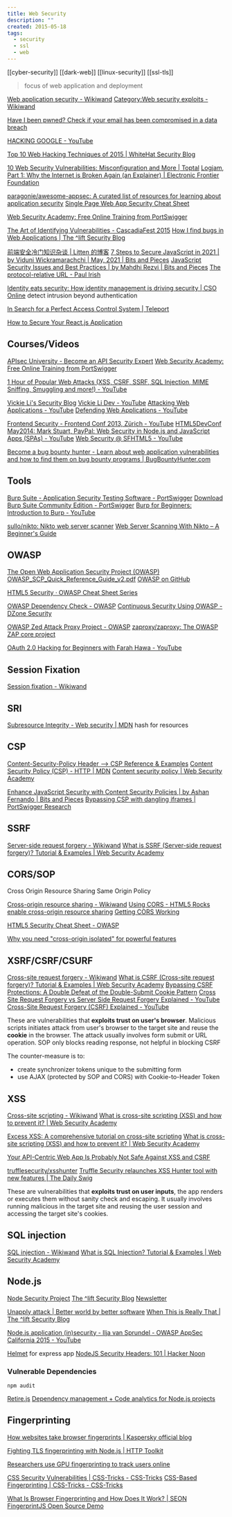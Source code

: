 ```yaml
---
title: Web Security
description: ""
created: 2015-05-18
tags:
  - security
  - ssl
  - web
---
```


[[cyber-security]]
[[dark-web]]
[[linux-security]]
[[ssl-tls]]

> focus of web application and deployment

[Web application security - Wikiwand](http://www.wikiwand.com/en/Web_application_security)
[Category:Web security exploits - Wikiwand](http://www.wikiwand.com/en/Category:Web_security_exploits)

[Have I been pwned? Check if your email has been compromised in a data breach](https://haveibeenpwned.com/)

[HACKING GOOGLE - YouTube](https://www.youtube.com/playlist?list=PL590L5WQmH8dsxxz7ooJAgmijwOz0lh2H)

[Top 10 Web Hacking Techniques of 2015 | WhiteHat Security Blog](https://blog.whitehatsec.com/top-10-web-hacking-techniques-of-2015/)

[10 Web Security Vulnerabilities: Misconfiguration and More | Toptal](http://www.toptal.com/security/10-most-common-web-security-vulnerabilities)
[Logjam, Part 1: Why the Internet is Broken Again (an Explainer) | Electronic Frontier Foundation](https://www.eff.org/deeplinks/2015/05/logjam-internet-breaks-again)

[paragonie/awesome-appsec: A curated list of resources for learning about application security](https://github.com/paragonie/awesome-appsec)
[Single Page Web App Security Cheat Sheet](https://github.com/eoftedal/writings/blob/master/published/javascript-security-cheat-sheet.md)

[Web Security Academy: Free Online Training from PortSwigger](https://portswigger.net/web-security)

[The Art of Identifying Vulnerabilities - CascadiaFest 2015](http://www.slideshare.net/evilpacket/the-art-of-identifying-vulnerabilities-cascadiafest-2015)
[How I find bugs in Web Applications | The ^lift Security Blog](https://blog.liftsecurity.io/2015/03/07/how-I-find-bugs-in-web-applications)

[前端安全冷门知识杂谈 | Litten 的博客](http://litten.github.io/2014/05/27/safety-point-of-view-from-front-end/)
[7 Steps to Secure JavaScript in 2021 | by Viduni Wickramarachchi | May, 2021 | Bits and Pieces](https://blog.bitsrc.io/8-steps-to-secure-javascript-in-2021-6d54d5415264)
[JavaScript Security Issues and Best Practices | by Mahdhi Rezvi | Bits and Pieces](https://blog.bitsrc.io/javascript-security-issues-and-best-practices-37e78df4dce4)
[The protocol-relative URL - Paul Irish](http://www.paulirish.com/2010/the-protocol-relative-url/)

[Identity eats security: How identity management is driving security | CSO Online](https://www.csoonline.com/article/3289146/authentication/identity-eats-security-how-identity-management-is-driving-security.html) detect intrusion beyond authentication

[In Search for a Perfect Access Control System | Teleport](https://goteleport.com/blog/access-controls/)

[How to Secure Your React.js Application](https://www.freecodecamp.org/news/best-practices-for-security-of-your-react-js-application/)

## Courses/Videos

[APIsec University - Become an API Security Expert](https://university.apisec.ai/)
[Web Security Academy: Free Online Training from PortSwigger](https://portswigger.net/web-security)

[1 Hour of Popular Web Attacks (XSS, CSRF, SSRF, SQL Injection, MIME Sniffing, Smuggling and more!) - YouTube](https://www.youtube.com/watch?v=pdC3H8SX-F4)

[Vickie Li's Security Blog](https://vickieli.dev/)
[Vickie Li Dev - YouTube](https://www.youtube.com/channel/UCjQHiY2JeOkBamHSg_6UeFw)
[Attacking Web Applications - YouTube](https://www.youtube.com/playlist?list=PLk6GyAyNDZmBQd1AWy91paDEtmkMMjT46)
[Defending Web Applications - YouTube](https://www.youtube.com/playlist?list=PLk6GyAyNDZmBapoYXxoSG1fwzg9VaY2KS)

[Frontend Security - Frontend Conf 2013, Zürich - YouTube](https://www.youtube.com/watch?v=fYjO5pIY1mY)
[HTML5DevConf May2014: Mark Stuart, PayPal: Web Security in Node.js and JavaScript Apps (SPAs) - YouTube](https://www.youtube.com/watch?v=vE5kCqwoSUg&feature=youtu.be)
[Web Security @ SFHTML5 - YouTube](https://www.youtube.com/playlist?list=PLOU2XLYxmsIIkEU3Z_xdVo9EADurbdxKa)

[Become a bug bounty hunter - Learn about web application vulnerabilities and how to find them on bug bounty programs | BugBountyHunter.com](https://www.bugbountyhunter.com/)

## Tools

[Burp Suite - Application Security Testing Software - PortSwigger](https://portswigger.net/burp)
[Download Burp Suite Community Edition - PortSwigger](https://portswigger.net/burp/communitydownload)
[Burp for Beginners: Introduction to Burp - YouTube](https://www.youtube.com/watch?v=UgbYozI436M)

[sullo/nikto: Nikto web server scanner](https://github.com/sullo/nikto)
[Web Server Scanning With Nikto – A Beginner's Guide](https://www.freecodecamp.org/news/an-introduction-to-web-server-scanning-with-nikto/)

## OWASP

[The Open Web Application Security Project (OWASP)](https://www.owasp.org/index.php/Main_Page) [OWASP_SCP_Quick_Reference_Guide_v2.pdf](https://www.owasp.org/images/0/08/OWASP_SCP_Quick_Reference_Guide_v2.pdf)
[OWASP on GitHub](https://github.com/OWASP)

[HTML5 Security · OWASP Cheat Sheet Series](https://cheatsheetseries.owasp.org/cheatsheets/HTML5_Security_Cheat_Sheet.html)

[OWASP Dependency Check - OWASP](https://www.owasp.org/index.php/OWASP_Dependency_Check)
[Continuous Security Using OWASP - DZone Security](https://dzone.com/articles/continuous-security-using-owasp)

[OWASP Zed Attack Proxy Project - OWASP](https://www.owasp.org/index.php/ZAP)
[zaproxy/zaproxy: The OWASP ZAP core project](https://github.com/zaproxy/zaproxy)

[OAuth 2.0 Hacking for Beginners with Farah Hawa - YouTube](https://www.youtube.com/watch?v=ZOwwA07x6Iw)

## Session Fixation

[Session fixation - Wikiwand](http://www.wikiwand.com/en/Session_fixation)

## SRI

[Subresource Integrity - Web security | MDN](https://developer.mozilla.org/en-US/docs/Web/Security/Subresource_Integrity)
hash for resources

## CSP

[Content-Security-Policy Header ⟶ CSP Reference & Examples](https://content-security-policy.com/)
[Content Security Policy (CSP) - HTTP | MDN](https://developer.mozilla.org/en-US/docs/Web/HTTP/CSP)
[Content security policy | Web Security Academy](https://portswigger.net/web-security/cross-site-scripting/content-security-policy)

[Enhance JavaScript Security with Content Security Policies | by Ashan Fernando | Bits and Pieces](https://blog.bitsrc.io/enhance-javascript-security-with-content-security-policies-5847e5def227)
[Bypassing CSP with dangling iframes | PortSwigger Research](https://portswigger.net/research/bypassing-csp-with-dangling-iframes)

## SSRF

[Server-side request forgery - Wikiwand](https://www.wikiwand.com/en/Server-side_request_forgery)
[What is SSRF (Server-side request forgery)? Tutorial & Examples | Web Security Academy](https://portswigger.net/web-security)

## CORS/SOP

Cross Origin Resource Sharing
Same Origin Policy

[Cross-origin resource sharing - Wikiwand](https://www.wikiwand.com/en/Cross-origin_resource_sharing)
[Using CORS - HTML5 Rocks](http://www.html5rocks.com/en/tutorials/cors/)
[enable cross-origin resource sharing](http://enable-cors.org/index.html)
[Getting CORS Working](https://remysharp.com/2011/04/21/getting-cors-working)

[HTML5 Security Cheat Sheet - OWASP](https://www.owasp.org/index.php/HTML5_Security_Cheat_Sheet#Cross_Origin_Resource_Sharing)

[Why you need "cross-origin isolated" for powerful features](https://web.dev/why-coop-coep/)

## XSRF/CSRF/CSURF

[Cross-site request forgery - Wikiwand](https://www.wikiwand.com/en/Cross-site_request_forgery)
[What is CSRF (Cross-site request forgery)? Tutorial & Examples | Web Security Academy](https://portswigger.net/web-security/csrf)
[Bypassing CSRF Protections: A Double Defeat of the Double-Submit Cookie Pattern](https://www.owasp.org/images/3/32/David_Johansson-Double_Defeat_of_Double-Submit_Cookie.pdf)
[Cross Site Request Forgery vs Server Side Request Forgery Explained - YouTube](https://www.youtube.com/watch?v=a7OMdTuYaGc)
[Cross-Site Request Forgery (CSRF) Explained - YouTube](https://www.youtube.com/watch?v=eWEgUcHPle0)

These are vulnerabilities that **exploits trust on user's browser**. Malicious scripts initiates attack from user's browser to the target site and reuse the **cookie** in the browser. The attack usually involves form submit or URL operation.
SOP only blocks reading response, not helpful in blocking CSRF

The counter-measure is to:

- create synchronizer tokens unique to the submitting form
- use AJAX (protected by SOP and CORS) with Cookie-to-Header Token

## XSS

[Cross-site scripting - Wikiwand](http://www.wikiwand.com/en/Cross-site_scripting)
[What is cross-site scripting (XSS) and how to prevent it? | Web Security Academy](https://portswigger.net/web-security/cross-site-scripting)

[Excess XSS: A comprehensive tutorial on cross-site scripting](http://excess-xss.com/)
[What is cross-site scripting (XSS) and how to prevent it? | Web Security Academy](https://portswigger.net/web-security/cross-site-scripting)

[Your API-Centric Web App Is Probably Not Safe Against XSS and CSRF](http://www.redotheweb.com/2015/11/09/api-security.html)

[trufflesecurity/xsshunter](https://github.com/trufflesecurity/xsshunter)
[Truffle Security relaunches XSS Hunter tool with new features | The Daily Swig](https://portswigger.net/daily-swig/truffle-security-relaunches-xss-hunter-tool-with-new-features)

These are vulnerabilities that **exploits trust on user inputs**, the app renders or executes them without sanity check and escaping.
It usually involves running malicious in the target site and reusing the user session and accessing the target site's cookies.

## SQL injection

[SQL injection - Wikiwand](http://www.wikiwand.com/en/SQL_injection)
[What is SQL Injection? Tutorial & Examples | Web Security Academy](https://portswigger.net/web-security/sql-injection)

## Node.js

[Node Security Project](https://nodesecurity.io/)
[The ^lift Security Blog](https://blog.liftsecurity.io/) [Newsletter](https://liftsecurity.io/newsletter/)

[Unapply attack | Better world by better software](https://glebbahmutov.com/blog/unapply-attack/)
[When This is Really That | The ^lift Security Blog](https://blog.liftsecurity.io/2015/04/27/when-this-is-really-that)

[Node.js application (in)security - Ilja van Sprundel - OWASP AppSec California 2015 - YouTube](https://www.youtube.com/watch?v=4J6-IFqyBjY)

[Helmet](https://helmetjs.github.io/) for express app
[NodeJS Security Headers: 101 | Hacker Noon](https://hackernoon.com/nodejs-security-headers-101-mf9k24zn)

### Vulnerable Dependencies

`npm audit`

[Retire.js](http://retirejs.github.io/retire.js/)
[Dependency management + Code analytics for Node.js projects](https://www.bithound.io/)

## Fingerprinting

[How websites take browser fingerprints | Kaspersky official blog](https://www.kaspersky.com/blog/rc3-fpmon-browser-fingerprinting/38369/)

[Fighting TLS fingerprinting with Node.js | HTTP Toolkit](https://httptoolkit.tech/blog/tls-fingerprinting-node-js/)

[Researchers use GPU fingerprinting to track users online](https://www.bleepingcomputer.com/news/security/researchers-use-gpu-fingerprinting-to-track-users-online/)

[CSS Security Vulnerabilities | CSS-Tricks - CSS-Tricks](https://css-tricks.com/css-security-vulnerabilities/)
[CSS-Based Fingerprinting | CSS-Tricks - CSS-Tricks](https://css-tricks.com/css-based-fingerprinting/)

[What Is Browser Fingerprinting and How Does It Work? | SEON](https://seon.io/resources/browser-fingerprinting/)
[FingerprintJS Open Source Demo](https://fingerprintjs.github.io/fingerprintjs/)
